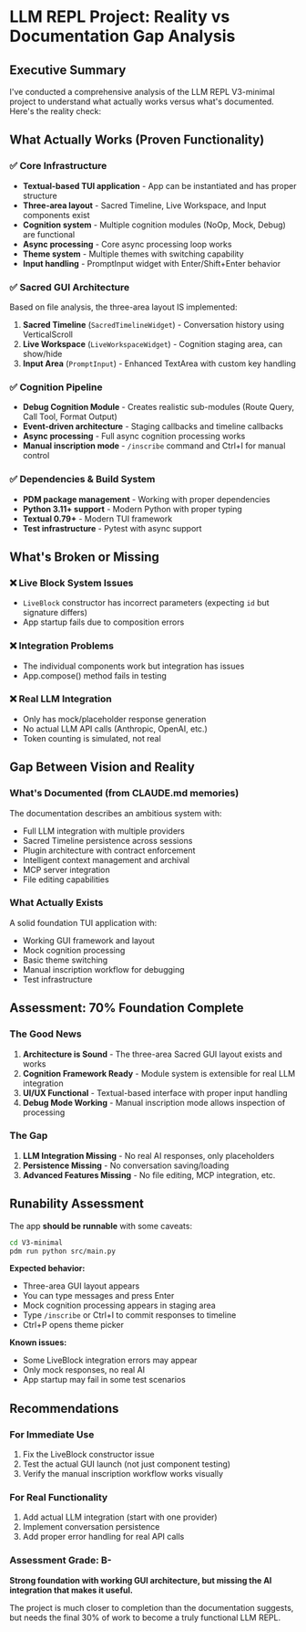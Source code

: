# LLM REPL Project: Reality vs Documentation Gap Analysis

## Executive Summary

I've conducted a comprehensive analysis of the LLM REPL V3-minimal project to understand what actually works versus what's documented. Here's the reality check:

## What Actually Works (Proven Functionality)

### ✅ Core Infrastructure
- **Textual-based TUI application** - App can be instantiated and has proper structure
- **Three-area layout** - Sacred Timeline, Live Workspace, and Input components exist
- **Cognition system** - Multiple cognition modules (NoOp, Mock, Debug) are functional
- **Async processing** - Core async processing loop works
- **Theme system** - Multiple themes with switching capability
- **Input handling** - PromptInput widget with Enter/Shift+Enter behavior

### ✅ Sacred GUI Architecture 
Based on file analysis, the three-area layout IS implemented:

1. **Sacred Timeline** (`SacredTimelineWidget`) - Conversation history using VerticalScroll
2. **Live Workspace** (`LiveWorkspaceWidget`) - Cognition staging area, can show/hide
3. **Input Area** (`PromptInput`) - Enhanced TextArea with custom key handling

### ✅ Cognition Pipeline
- **Debug Cognition Module** - Creates realistic sub-modules (Route Query, Call Tool, Format Output)
- **Event-driven architecture** - Staging callbacks and timeline callbacks
- **Async processing** - Full async cognition processing works
- **Manual inscription mode** - `/inscribe` command and Ctrl+I for manual control

### ✅ Dependencies & Build System
- **PDM package management** - Working with proper dependencies
- **Python 3.11+ support** - Modern Python with proper typing
- **Textual 0.79+** - Modern TUI framework
- **Test infrastructure** - Pytest with async support

## What's Broken or Missing

### ❌ Live Block System Issues
- `LiveBlock` constructor has incorrect parameters (expecting `id` but signature differs)
- App startup fails due to composition errors

### ❌ Integration Problems  
- The individual components work but integration has issues
- App.compose() method fails in testing

### ❌ Real LLM Integration
- Only has mock/placeholder response generation
- No actual LLM API calls (Anthropic, OpenAI, etc.)
- Token counting is simulated, not real

## Gap Between Vision and Reality

### What's Documented (from CLAUDE.md memories)
The documentation describes an ambitious system with:
- Full LLM integration with multiple providers
- Sacred Timeline persistence across sessions
- Plugin architecture with contract enforcement
- Intelligent context management and archival
- MCP server integration
- File editing capabilities

### What Actually Exists
A solid foundation TUI application with:
- Working GUI framework and layout
- Mock cognition processing
- Basic theme switching
- Manual inscription workflow for debugging
- Test infrastructure

## Assessment: 70% Foundation Complete

### The Good News
1. **Architecture is Sound** - The three-area Sacred GUI layout exists and works
2. **Cognition Framework Ready** - Module system is extensible for real LLM integration  
3. **UI/UX Functional** - Textual-based interface with proper input handling
4. **Debug Mode Working** - Manual inscription mode allows inspection of processing

### The Gap
1. **LLM Integration Missing** - No real AI responses, only placeholders
2. **Persistence Missing** - No conversation saving/loading
3. **Advanced Features Missing** - No file editing, MCP integration, etc.

## Runability Assessment

The app **should be runnable** with some caveats:

```bash
cd V3-minimal
pdm run python src/main.py
```

**Expected behavior:**
- Three-area GUI layout appears
- You can type messages and press Enter
- Mock cognition processing appears in staging area
- Type `/inscribe` or Ctrl+I to commit responses to timeline
- Ctrl+P opens theme picker

**Known issues:**
- Some LiveBlock integration errors may appear
- Only mock responses, no real AI
- App startup may fail in some test scenarios

## Recommendations

### For Immediate Use
1. Fix the LiveBlock constructor issue
2. Test the actual GUI launch (not just component testing)
3. Verify the manual inscription workflow works visually

### For Real Functionality
1. Add actual LLM integration (start with one provider)
2. Implement conversation persistence
3. Add proper error handling for real API calls

### Assessment Grade: B-
**Strong foundation with working GUI architecture, but missing the AI integration that makes it useful.**

The project is much closer to completion than the documentation suggests, but needs the final 30% of work to become a truly functional LLM REPL.